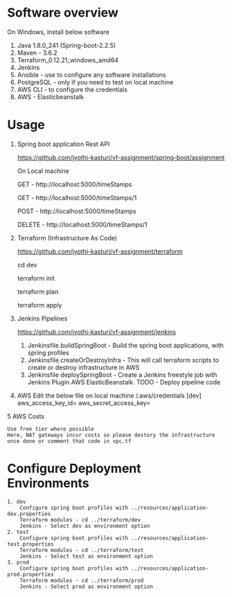 # Software overview
On Windows, install below software

1. Java 1.8.0_241 (Spring-boot-2.2.5)
2. Maven - 3.6.2
3. Terraform_0.12.21_windows_amd64
4. Jenkins 
5. Ansible - use to configure any software installations
6. PostgreSQL - only if you need to test on local machine
7. AWS CLI - to configure the credentials
8. AWS - Elasticbeanstalk

# Usage

1. Spring boot application Rest API

    https://github.com/jyothi-kasturi/vf-assignment/spring-boot/assignment

    On Local machine

    GET - http://localhost:5000/timeStamps

    GET - http://localhost:5000/timeStamps/1

    POST - http://localhost:5000/timeStamps

    DELETE - http://localhost:5000/timeStamps/1

    
2. Terraform (Infrastructure As Code) 

    https://github.com/jyothi-kasturi/vf-assignment/terraform

    cd dev

    terraform init
    
    terraform plan

    terraform apply
 
3. Jenkins Pipelines

    https://github.com/jyothi-kasturi/vf-assignment/jenkins 

    1. Jenkinsfile.buildSpringBoot - Build the spring boot applications, with spring profiles
    2. Jenkinsfile.createOrDestroyInfra - This will call terraform scripts to create or destroy infrastructure in AWS
    3. Jenkinsfile deploySpringBoot - Create a Jenkins freestyle job with Jenkins Plugin AWS ElasticBeanstalk.
        TODO - Deploy pipeline code

4. AWS 
    Edit the below file on local machine <username>/.aws/credentials
    [dev]
    aws_access_key_id=
    aws_secret_access_key=


5 AWS Costs

    Use free tier where possible
    Here, NAT gateways incur costs so please destory the infrastructure once done or comment that code in vpc.tf

# Configure Deployment Environments 

    1. dev
        Configure spring boot profiles with ../resources/application-dev.properties
        Terraform modules - cd ../terraform/dev 
        Jenkins - Select dev as environment option
    2. test 
        Configure spring boot profiles with ../resources/application-test.properties
        Terraform modules - cd ../terraform/test
        Jenkins - Select test as environment option
    3. prod 
        Configure spring boot profiles with ../resources/application-prod.properties
        Terraform modules - cd ../terraform/prod
        Jenkins - Select prod as environment option


